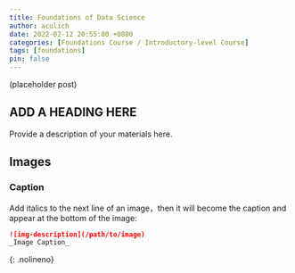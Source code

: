 ```yaml
---
title: Foundations of Data Science
author: aculich
date: 2022-02-12 20:55:00 +0800
categories: [Foundations Course / Introductory-level Course]
tags: [foundations]
pin: false
---
```

 
(placeholder post)

## ADD A HEADING HERE

Provide a description of your materials here.






## Images

### Caption

Add italics to the next line of an image，then it will become the caption and appear at the bottom of the image:

```markdown
![img-description](/path/to/image)
_Image Caption_
```
{: .nolineno}
